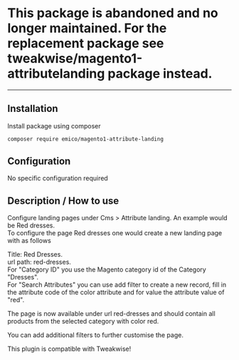 # This package is abandoned and no longer maintained. For the replacement package see tweakwise/magento1-attributelanding package instead.

---


## Installation
Install package using composer
```sh
composer require emico/magento1-attribute-landing
```
## Configuration
No specific configuration required

## Description / How to use
Configure landing pages under Cms > Attribute landing. An example would be Red dresses.   
To configure the page Red dresses one would create a new landing page with as follows

Title: Red Dresses.  
url path: red-dresses.  
For "Category ID" you use the Magento category id of the Category "Dresses".  
For "Search Attributes" you can use add filter to create a new record, fill in the attribute code of the color attribute and for value the attribute value of "red".  

The page is now available under url red-dresses and should contain all products from the selected category with color red.  

You can add additional filters to further customise the page. 

This plugin is compatible with Tweakwise!
